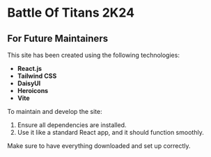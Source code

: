 # Battle Of Titans 2K24

## For Future Maintainers

This site has been created using the following technologies:

- **React.js**
- **Tailwind CSS**
- **DaisyUI**
- **Heroicons**
- **Vite**

To maintain and develop the site:

1. Ensure all dependencies are installed.
2. Use it like a standard React app, and it should function smoothly.

Make sure to have everything downloaded and set up correctly.
